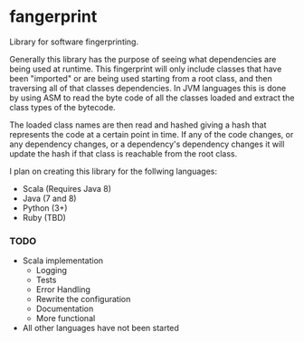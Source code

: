 # fangerprint
Library for software fingerprinting.

Generally this library has the purpose of seeing what dependencies are being used at runtime.
This fingerprint will only include classes that have been "imported" or are being used starting from a root class, and then traversing all of that classes dependencies. In JVM languages this is done by using ASM to read the byte code of all the classes loaded and extract the class types of the bytecode.

The loaded class names are then read and hashed giving a hash that represents the code at a certain point in time. If any of the code changes, or any dependency changes, or a dependency's dependency changes it will update the hash if that class is reachable from the root class.


I plan on creating this library for the follwing languages:
* Scala (Requires Java 8)
* Java (7 and 8)
* Python (3+)
* Ruby (TBD)

### TODO
* Scala implementation
  * Logging
  * Tests
  * Error Handling
  * Rewrite the configuration
  * Documentation
  * More functional
* All other languages have not been started
